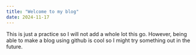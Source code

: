 ```yaml
---
title: "Welcome to my blog"
date: 2024-11-17
---
```

This is just a practice so I will not add a whole lot this go. However, being able to make a blog using github is cool so I might
try something out in the future. 
